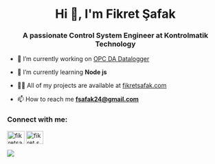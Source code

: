 <h1 align="center">Hi 👋, I'm Fikret Şafak</h1>
<h3 align="center">A passionate Control System Engineer at Kontrolmatik Technology</h3>

- 🔭 I’m currently working on [OPC DA Datalogger](https://github.com/fikretsafak/OPCdatalogger)

- 🌱 I’m currently learning **Node js**

- 👨‍💻 All of my projects are available at [fikretsafak.com](fikretsafak.com)

- 📫 How to reach me **fsafak24@gmail.com**

<h3 align="left">Connect with me:</h3>
<p align="left">
<a href="https://linkedin.com/in/fikretsafak" target="blank"><img align="center" src="https://raw.githubusercontent.com/rahuldkjain/github-profile-readme-generator/master/src/images/icons/Social/linked-in-alt.svg" alt="fikretsafak" height="30" width="40" /></a>
<a href="https://instagram.com/fikret.safak" target="blank"><img align="center" src="https://raw.githubusercontent.com/rahuldkjain/github-profile-readme-generator/master/src/images/icons/Social/instagram.svg" alt="fikret.safak" height="30" width="40" /></a>
</p>



<p><img align="center" src="https://github-readme-stats.vercel.app/api?username=fikretsafak&show_icons=true&theme=tokyonight" /></p>
